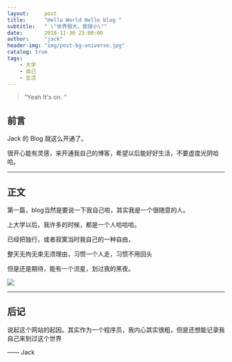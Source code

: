 ```yaml
---
layout:     post
title:      "Hello World Hello blog "
subtitle:   " \"世界很大，我很小\""
date:       2018-11-30 23:00:00
author:     "jack"
header-img: "img/post-bg-universe.jpg"
catalog: true
tags:
    - 大学
    - 自己
    - 生活
---
```


> “Yeah It's on. ”

## 前言

Jack 的 Blog 就这么开通了。

很开心能有灵感，来开通我自己的博客，希望以后能好好生活，不要虚度光阴哈哈。


<p id = "build"></p>

------

## 正文

第一篇，blog当然是要说一下我自己啦，其实我是一个很随意的人。

上大学以后，我许多的时候，都是一个人哈哈哈。

已经把独行，或者寂寞当时我自己的一种自由，

整天无拘无束无须理由，习惯一个人走，习惯不用回头

但是还是期待，能有一个流星，划过我的黑夜。

![](https://ws1.sinaimg.cn/large/007bgNxTly1g1m1nuj7iqj30u014078q.jpg)


------

## 后记


说起这个网站的起因。其实作为一个程序员，我内心其实很粗，但是还想能记录我自己来到过这个世界

—— Jack